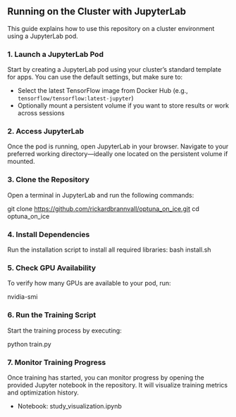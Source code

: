 ## Running on the Cluster with JupyterLab

This guide explains how to use this repository on a cluster environment using a JupyterLab pod.

### 1. Launch a JupyterLab Pod

Start by creating a JupyterLab pod using your cluster’s standard template for apps. You can use the default settings, but make sure to:

- Select the latest TensorFlow image from Docker Hub (e.g., `tensorflow/tensorflow:latest-jupyter`)
- Optionally mount a persistent volume if you want to store results or work across sessions

### 2. Access JupyterLab

Once the pod is running, open JupyterLab in your browser. Navigate to your preferred working directory—ideally one located on the persistent volume if mounted.

### 3. Clone the Repository

Open a terminal in JupyterLab and run the following commands:

git clone https://github.com/rickardbrannvall/optuna_on_ice.git
cd optuna_on_ice

### 4. Install Dependencies

Run the installation script to install all required libraries:
bash install.sh

### 5. Check GPU Availability
To verify how many GPUs are available to your pod, run:

nvidia-smi

### 6. Run the Training Script
Start the training process by executing:

python train.py

### 7. Monitor Training Progress
Once training has started, you can monitor progress by opening the provided Jupyter notebook in the repository. It will visualize training metrics and optimization history.

- Notebook: study_visualization.ipynb


